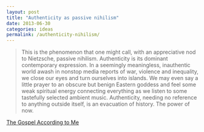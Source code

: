 ```yaml
---
layout: post
title: "Authenticity as passive nihilism"
date: 2013-06-30
categories: ideas
permalink: /authenticity-nihilism/
---
```


> This is the phenomenon that one might call, with an appreciative nod to Nietzsche, passive nihilism. Authenticity is its dominant contemporary expression. In a seemingly meaningless, inauthentic world awash in nonstop media reports of war, violence and inequality, we close our eyes and turn ourselves into islands. We may even say a little prayer to an obscure but benign Eastern goddess and feel some weak spiritual energy connecting everything as we listen to some tastefully selected ambient music. Authenticity, needing no reference to anything outside itself, is an evacuation of history. The power of now.

[The Gospel According to Me](http://opinionator.blogs.nytimes.com/2013/06/29/the-gospel-according-to-me/?ref=opinion&_r=0)